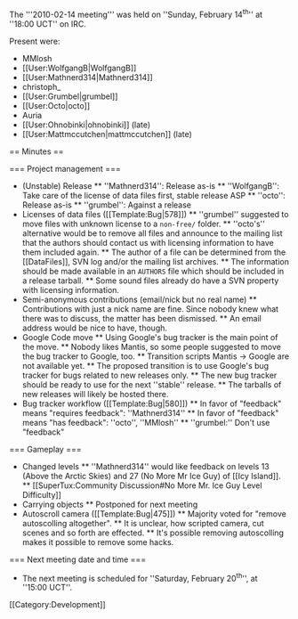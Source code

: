 The '''2010-02-14 meeting''' was held on ''Sunday, February&nbsp;14<sup>th</sup>'' at ''18:00&nbsp;UCT'' on IRC.

Present were:
* MMlosh
* [[User:WolfgangB|WolfgangB]]
* [[User:Mathnerd314|Mathnerd314]]
* christoph_
* [[User:Grumbel|grumbel]]
* [[User:Octo|octo]]
* Auria
* [[User:Ohnobinki|ohnobinki]] (late)
* [[User:Mattmccutchen|mattmccutchen]] (late)

== Minutes ==

=== Project management ===

* (Unstable) Release
** ''Mathnerd314'': Release as-is
** ''WolfgangB'': Take care of the license of data files first, stable release ASP
** ''octo'': Release as-is
** ''grumbel'': Against a release
* Licenses of data files ([[Template:Bug|578]])
** ''grumbel'' suggested to move files with unknown license to a <code>non-free/</code> folder.
** ''octo's'' alternative would be to remove all files and announce to the mailing list that the authors should contact us with licensing information to have them included again.
** The author of a file can be determined from the [[DataFiles]], SVN log and/or the mailing list archives.
** The information should be made available in an <code>AUTHORS</code> file which should be included in a release tarball.
** Some sound files already do have a SVN property with licensing information.
* Semi-anonymous contributions (email/nick but no real name)
** Contributions with just a nick name are fine. Since nobody knew what there was to discuss, the matter has been dismissed.
** An email address would be nice to have, though.
* Google Code move
** Using Google's bug tracker is the main point of the move.
** Nobody likes Mantis, so some people suggested to move the bug tracker to Google, too.
** Transition scripts Mantis -> Google are not available yet.
** The proposed transition is to use Google's bug tracker for bugs related to new releases only.
** The new bug tracker should be ready to use for the next ''stable'' release.
** The tarballs of new releases will likely be hosted there. 
* Bug tracker workflow ([[Template:Bug|580]])
** In favor of "feedback" means "requires feedback": ''Mathnerd314''
** In favor of "feedback" means "has feedback": ''octo'', ''MMlosh''
** ''grumbel:'' Don't use "feedback"

=== Gameplay ===

* Changed levels
** ''Mathnerd314'' would like feedback on levels 13 (Above the Arctic Skies) and 27 (No More Mr Ice Guy) of [[Icy Island]].
** [[SuperTux:Community Discussion#No More Mr. Ice Guy Level Difficulty]]
* Carrying objects
** Postponed for next meeting
* Autoscroll camera ([[Template:Bug|475]])
** Majority voted for "remove autoscolling altogether".
** It is unclear, how scripted camera, cut scenes and so forth are effected.
** It's possible removing autoscolling makes it possible to remove some hacks.

=== Next meeting date and time ===

* The next meeting is scheduled for ''Saturday, February&nbsp;20<sup>th</sup>'', at ''15:00&nbsp;UCT''.

[[Category:Development]]
